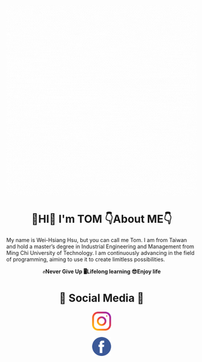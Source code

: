 ![](images/Hello.gif)

# <h1 align="center"> 👋HI👋  **I'm  TOM**  👇About ME👇
My name is Wei-Hsiang Hsu, but you can call me Tom. I am from Taiwan and hold a master’s degree in Industrial Engineering and Management from Ming Chi University of Technology. I am continuously advancing in the field of programming, aiming to use it to create limitless possibilities.  
<p align="center"> ✊<b>Never Give Up<b>   🖥<b>Lifelong learning<b>   😎<b>Enjoy life<b>

# <h1 align="center"> 🤙 <b>Social Media<b> 🤙 </h1>
<a href = "https://www.instagram.com/hiiamagoodguy/" target="_blank" rel="noopener noreferrer"><p align="center">
  <img src="images/instagram.png" alt="GitHub Icon" width="50">
  </a>
<a href = "https://www.facebook.com/xu.w.xiang.77" target="_blank" rel="noopener noreferrer"><p align="center">
  <img src="images/facebook.png" alt="GitHub Icon" width="50">
</a>
